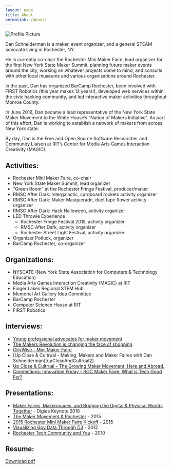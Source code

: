 ```yaml
---
layout: page
title: About
permalink: /about/
---
```


<img src="{{ site.baseurl }}/assets/profile_photo.png" title="Profile Picture" class="profile">

Dan Schneiderman is a maker, event organizer, and a general STEAM advocate living in Rochester, NY. 

He is currently co-chair the Rochester Mini Maker Faire, lead organizer for the first New York State Maker Summit, planning future maker events around the city, working on whatever projects come to mind, and consults with other local museums and various organizations around Rochester. 

In the past, Dan has organized BarCamp Rochester, been involved with FIRST Robotics (this year makes 12 years!), developed web services within the civic hacking community, and led interactive maker activities throughout Monroe County. 

In June 2016, Dan became a lead representative of the New York State Maker Movement to the White House’s “Nation of Makers Initiative”. As part of this effort, Dan is working to establish a network of makers from across New York state.

By day, Dan is the Free and Open Source Software Researcher and Community Liaison at RIT’s Center for Media Arts Games Interaction Creativity (MAGIC).

Activities:
------------
- Rochester Mini Maker Faire, co-chair
- New York State Maker Summit, lead organizer
- "Green Room" at the Rochester Fringe Festival, producer/maker
- RMSC After Dark: Intergalactic, cardboard rockets activity organizer
- RMSC After Dark: Maker Masquerade, duct tape flower activity organizer
- RMSC After Dark: Hack Halloween, activity organizer
- LED Throwie Experience
    - Rochester Fringe Festival 2015, activity organizer
    - RMSC After Dark, activity organizer
    - Rochester Street Light Festival, activity organizer
- Organizer Potluck, organizer
- BarCamp Rochester, co-organizer


Organizations:
--------------
- NYSCATE (New York State Association for Computers & Technology Education)
- Media Arts Games Interaction Creativity (MAGIC) at RIT
- Finger Lakes Regional STEM Hub
- Memorial Art Gallery Idea Committee
- BarCamp Rochester
- Computer Science House at RIT
- FIRST Robotics

Interviews:
-----------
- [Young professional advocates for maker movement][democratandchronicleProfile]
- [The Makers Revolution is changing the face of shopping][rochesterMagMaker]
- [CityWise - Mini Maker Faire][citywiseMakerFaire]
- [Up Close & Cultrual - Making, Makers and Maker Faires with Dan Schneiderman][upCloseAndCultrual2]
- [Up Close & Cultrual - The Growing Maker Movement, Here and Abroad.][upCloseAndCultrual]
- [Connections: Innovation Friday - ROC Maker Faire; What is Tech Good For?][connectionsInterview]


Presentations:
--------------
- [Maker Faires, Makerspaces, and Bridging the Digital & Physical Worlds Together][digies2016] - Digies Keynote 2016
- [The Maker Movement & Rochester][makerMovementAndRochester] - 2015
- [2015 Rochester Mini Maker Faire Kickoff][rmmf2015Kickoff] - 2015
- [Visualizing Gov Data Through D3][d3Gov] - 2012
- [Rochester Tech Community and You][rocTechCommunityAndYou] - 2010


Resume:
-------
[Download pdf][resume]


<!-- Presentations -->
[digies2016]: <http://slides.com/danielschneiderman/digities#/>
[makerMovementAndRochester]: <http://slides.com/danielschneiderman/the-maker-movement-rochester-2>
[rmmf2015Kickoff]: <http://slides.com/danielschneiderman/rochester-mini-maker-faire-kickoff>
[d3Gov]: <https://docs.google.com/presentation/d/1dG2sO6ezEGUKm9Co4f0Wholm9WmB4P712fjAN7_jgC0/edit?usp=sharing>
[rocTechCommunityAndYou]: <https://vimeo.com/19505620>

<!-- Interviews -->
[citywiseMakerFaire]: <https://www.youtube.com/watch?v=0SYWtLYipEc>
[rochesterMagMaker]: <http://www.democratandchronicle.com/story/rochester-magazine/life-style/2016/11/04/makers-revolution-changing-face-shopping/92511158/>
[democratandchronicleProfile]: <http://www.democratandchronicle.com/story/home/2016/07/26/young-professional-advocates-maker-movement/87581716/>
[connectionsInterview]: <http://wxxinews.org/post/connections-innovation-friday-roc-maker-faire-what-tech-good>
[upCloseAndCultrual]: <http://wayofm.org/shows/episodes/08302016>
[upCloseAndCultrual]: <http://wayofm.org/shows/episodes/12082015-1>

<!-- Resume -->
[resume]: <{{ site.baseurl }}/assets/pdfs/SchneidermanResume.pdf>